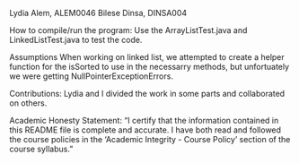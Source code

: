 Lydia Alem, ALEM0046
Bilese Dinsa, DINSA004

How to compile/run the program:
Use the ArrayListTest.java and LinkedListTest.java to test the code.

Assumptions
When working on linked list, we attempted to create a helper function for the isSorted to use in the necessarry methods, but unfortuately we were getting NullPointerExceptionErrors. 

Contributions:
Lydia and I divided the work in some parts and collaborated on others.

Academic Honesty Statement:
“I certify that the information contained in this README
file is complete and accurate. I have both read and followed the course policies
in the ‘Academic Integrity - Course Policy’ section of the course syllabus.”
